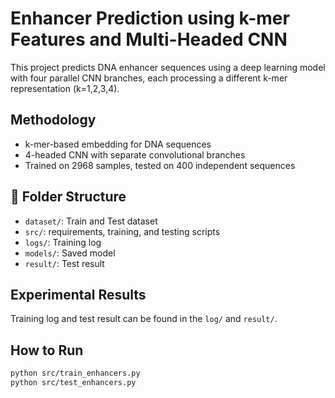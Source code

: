 # Enhancer Prediction using k-mer Features and Multi-Headed CNN

This project predicts DNA enhancer sequences using a deep learning model with four parallel CNN branches, each processing a different k-mer representation (k=1,2,3,4).

## Methodology
- k-mer-based embedding for DNA sequences
- 4-headed CNN with separate convolutional branches
- Trained on 2968 samples, tested on 400 independent sequences

## 📂 Folder Structure
- `dataset/`: Train and Test dataset
- `src/`: requirements, training, and testing scripts
- `logs/`: Training log
- `models/`: Saved model
- `result/`: Test result


## Experimental Results
Training log and test result can be found in the `log/` and `result/`.

## How to Run
```bash
python src/train_enhancers.py
python src/test_enhancers.py
